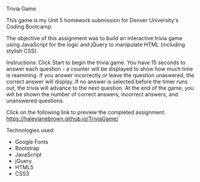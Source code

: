 Trivia Game

This game is my Unit 5 homework submission for Denver University's Coding Bootcamp.

The objective of this assignment was to build an interactive trivia game using JavaScript for the logic and jQuery to manipulate HTML (including stylish CSS).

Instructions:
Click Start to begin the trivia game. You have 15 seconds to answer each question - a counter will be displayed to show how much time is reamining. If you answer incorrectly or leave the question unaswered, the correct answer will display. If no answer is selected before the timer runs out, the trivia will advance to the next question. At the end of the game, you will be shown the number of correct answers, incorrect answers, and unanswered questions. 

Click on the following link to preview the completed assignment.
https://haleylanebrown.github.io/TriviaGame/ 

Technologies used:
- Google Fonts
- Bootstrap
- JavaScript
- jQuery
- HTML5
- CSS3

